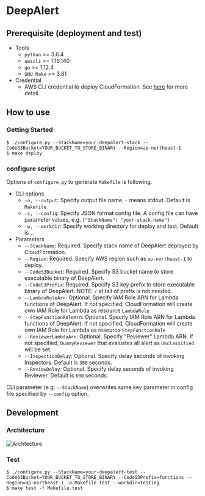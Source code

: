 # DeepAlert


## Prerequisite (deployment and test)

- Tools
  - `python` >= 3.6.4
  - `awscli` >= 1.16.140
  - `go` >= 1.12.4
  - `GNU Make` >= 3.81
- Credential
  - AWS CLI credential to deploy CloudFormation. See [here](https://docs.aws.amazon.com/cli/latest/userguide/cli-chap-configure.html) for more detail.

## How to use

### Getting Started

```shell
$ ./configure.py --StackName=your-deepalert-stack --CodeS3Bucket=YOUR_BUCKET_TO_STORE_BINARY --Region=ap-northeast-1
$ make deploy
```

### configure script

Options of `configure.py` to generate `Makefile` is following.

- CLI options
  - `-o, --output`: Specify output file name. `-` means stdout. Default is `Makefile`
  - `-c, --config`: Specify JSON format config file. A config file can have parameter values, e.g. `{"StackName": "your-stack-name"}`
  - `-w, --workdir`: Specify working directory for deploy and test. Default is `.`.
- Parameters
  - `--StackName`: Required. Specify stack name of DeepAlert deployed by CloudFormation.
  - `--Region`: Required. Specify AWS region such as `ap-northeast-1` to deploy.
  - `--CodeS3Bucket`: Required. Specify S3 bucket name to store executable binary of DeepAlert.
  - `--CodeS3Prefix`: Required. Specify S3 key prefix to store executable binary of DeepAlert. NOTE: `/` at tail of prefix is not needed.
  - `--LambdaRoleArn`: Optional. Specify IAM Role ARN for Lambda functions of DeepAlert. If not specified, CloudFormation will create own IAM Role for Lambda as resource `LambdaRole`
  - `--StepFunctionRoleArn`: Optional. Specify IAM Role ARN for Lambda functions of DeepAlert. If not specified, CloudFormation will create own IAM Role for Lambda as resource `StepFunctionRole`
  - `--ReviewerLambdaArn`: Optional. Specify "Reviewer" Lambda ARN. If not specified, `DummyReviewer` that evaluates all alert as `Unclassified` will be set.
  - `--InspectionDelay`: Optional. Specify delay seconds of invoking Inspectors. Default is `300` seconds.
  - `--ReviewDelay`: Optional. Specify delay seconds of invoking Reviewer. Default is `600` seconds.

CLI parameter (e.g. `--StackName`) overwrites same key parameter in config file specified by `--config` option.

## Development

### Architecture

![Archtecture](https://user-images.githubusercontent.com/605953/57503427-ff445600-732a-11e9-8089-953bc9cd0711.png)

### Test

```shell
$ ./configure.py --StackName=your-deepalert-test --CodeS3Bucket=YOUR_BUCKET_TO_STORE_BINARY --CodeS3Prefix=functions --Region=ap-northeast-1 -o Makefile.test --workdir=testing
$ make test -f Makefile.test
```

